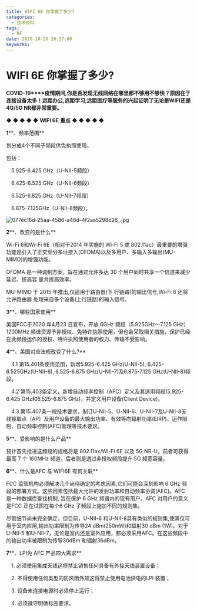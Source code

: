 ```yaml
---
title: WIFI 6E 你掌握了多少?
categories:
  - 技术资料
tags:
  - RF
date: 2020-10-28 20:37:00
keyworks: 
---
```



# WIFI 6E 你掌握了多少?

**COVID-19****疫情期间,你是否发现无线网络在哪里都不够用不够快？原因在于连接设备太多！远距办公,远距学习,远距医疗等服务的兴起证明了无论是WIFI还是4G/5G NR都非常重要。**

 

**◆ ◆ ◆ ◆ ◆** **WIFI 6E** **重点** **◆ ◆ ◆ ◆ ◆**

 

**1****、频率范围**

划分成4个不同子频段供免执照使用，

包括：

　5.925-6.425 GHz（U-NII-5频段）

　6.425-6.525 GHz（U-NII-6频段）

　6.525-6.825 GHz（U-NII-7频段）

　6.875-7.125GHz（U-NII-8频段）。

![077ec16d-25aa-4586-a48d-4f2aa5298d26_.jpg](https://xie-jerry.github.io/picture/20.jpg)

**2****、改变的是什么**

Wi-Fi 6和Wi-Fi 6E（相对于2014 年实施的 Wi-Fi 5 或 802.11ac）最重要的增强功能是引入了正交频分多址接入(OFDMA)以及多用户、多输入多输出(MU-MIMO)的增强功能。 

 

OFDMA 是一种调制方案，旨在通过允许多达 30 个用户同时共享一个信道来减少延迟、提高容 量并提高效率。 

 

MU-MIMO 于 2015 年推出,仅适用于路由器(下 行链路)的输出信号,Wi-Fi 6 还将允许路由器 处理来自多个设备(上行链路)的输入信号。

 

**3****、哪些国家使用**

美国FCC于2020 年4月23 日宣布，开放 6GHz 频段（5.925GHz～7.125 GHz）1200MHz 频谱资源予非授权、免特许执照使用，但也会采取相关措施，保护已经在此频段运作的授权、特许执照使用者的权力、传输不受影响。

 

**4****、美国对应法规改变了什么?**

　4.1 第15.401条使用范围，新增5.925-6.425 GHz(U-NII-5), 6.425-6.525GHz(U-NII-6), 6.525-6.875 GHz(U-NII-7)及6.875-7.125 GHz(U-NII-8)频段。

 

　4.2 第15.403条定义，新增自动频率控制（AFC）定义及其适用频段(5.925-6.425 GHz和6.525-6.875 GHz)，并定义用户设备(Client Device)。

 

　4.3 第15.407条一般技术要求，制订U-NII-5、U-NII-6、U-NII-7及U-NII-8无线接取点（AP）及用户设备的最大输出功率、有效等向辐射功率(EIRP)、运作限制、自动频率控制(AFC)管理等技术要求。

 

**5****、受影响的是什么产品**

预计首先抢进这频段的规格将是 802.11ax/Wi-Fi 6E 以及 5G NR-U，前者可获得最高 7 个 160MHz 频道，后者则是透过非授权频段提升 5G 频宽容量。

 

**6****、什么是AFC  与 WIFI6E 有何关联**

FCC 监管机构必须解决几个尚待确定的考虑因素,它们可能会深刻影响 6 GHz 频段的部署方式。这些因素包括最大允许的发射功率和自动频率协调(AFC)。AFC 是一种数据库查找机制, 旨在保护 6 GHz 频谱内的现有用户。AFC 对用户的意义是FCC 正在试图在每个6 GHz 子频段上施加不同的规则集。

 

尽管细节尚未完全确定，但目前，U-NII-6 和U-NII-8具有类似的规则集,使其仅可用于室内应用,输出功率限制为传导24 dBm(250mW)和辐射30 dBm (1W)。对于U-NII-5 和U-NII-7，无论是室内还是室外应用，都必须采用AFC。在这些频段中的输出功率被限制为传导30dBm 和辐射36dBm。

 

**7****、LPI免 AFC 产品四大需求**

　1. 必须使用集成天线这将禁止销售任何具备有外接天线装置设备；

　2. 不得使用任何类型的防风雨外颏这将禁止使用电池供电的LPI 装置；

　3. 设备未连接电源时必须停止运行；

　4. 必须遵守明确标签要求。

 
